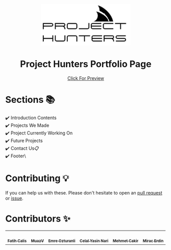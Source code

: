 <div align="center">
    <a href="https://project-hunters-works.github.io/Portfolio/"><img alt="logo" src="https://github.com/Project-Hunters-Works/Portfolio/blob/main/images/project_hunters_logo.png?raw=true" width=280></a>
<h1>Project Hunters Portfolio Page</h1>

[Click For Preview](https://project-hunters-works.github.io/Portfolio/)
 </div>
 
 # Sections 📚

✔️ Introduction Contents\
✔️ Projects We Made \
✔️ Project Currently Working On\
✔️ Future Projects\
✔️ Contact Us📋\
✔️ Footer\
 
 
 # Contributing 💡

If you can help us with these. Please don't hesitate to open an [pull request](https://github.com/Project-Hunters-Works/Portfolio/pulls) or [issue](https://github.com/Project-Hunters-Works/Portfolio/issues).
 
 # Contributors ✨

<!-- ALL-CONTRIBUTORS-LIST:START - Do not remove or modify this section -->
<!-- prettier-ignore-start -->
<!-- markdownlint-disable -->
<table>
  <tr>
    <td align="center"><a href="https://github.com/fatihcaliss"><img src="https://avatars.githubusercontent.com/u/93558245?v=4" width="100px;" alt=""/><br /><sub><b>Fatih Calis</b></sub></a><br /></td>
      <td align="center"><a href="https://github.com/MuazV"><img src="https://avatars.githubusercontent.com/u/96747337?v=4" width="100px;" alt=""/><br /><sub><b>MuazV</b></sub></a><br /></td>
      <td align="center"><a href="https://github.com/emreozturanli"><img src="https://avatars.githubusercontent.com/u/98835168?v=4" width="100px;" alt=""/><br /><sub><b>Emre Ozturanli</b></sub></a><br /></td>
      <td align="center"><a href="https://github.com/Cynfinitely"><img src="https://avatars.githubusercontent.com/u/55275515?v=4" width="100px;" alt=""/><br /><sub><b>Celal Yasin Nari</b></sub></a><br /></td>
      <td align="center"><a href="https://github.com/MehmetCakir1"><img src="https://avatars.githubusercontent.com/u/101903416?v=4" width="100px;" alt=""/><br /><sub><b>Mehmet Cakir</b></sub></a><br /></td>
      <td align="center"><a href="https://github.com/miracerdin"><img src="https://avatars.githubusercontent.com/u/99042499?v=4" width="100px;" alt=""/><br /><sub><b>Mirac Erdin</b></sub></a><br /></td>
      
</table>

<!-- markdownlint-restore -->
<!-- prettier-ignore-end -->

<!-- ALL-CONTRIBUTORS-LIST:END -->
